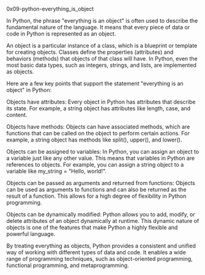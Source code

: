 0x09-python-everything_is_object

In Python, the phrase "everything is an object" is often used to describe the fundamental nature of the language. It means that every piece of data or code in Python is represented as an object.

An object is a particular instance of a class, which is a blueprint or template for creating objects. Classes define the properties (attributes) and behaviors (methods) that objects of that class will have. In Python, even the most basic data types, such as integers, strings, and lists, are implemented as objects.

Here are a few key points that support the statement "everything is an object" in Python:

Objects have attributes: Every object in Python has attributes that describe its state. For example, a string object has attributes like length, case, and content.

Objects have methods: Objects can have associated methods, which are functions that can be called on the object to perform certain actions. For example, a string object has methods like split(), upper(), and lower().

Objects can be assigned to variables: In Python, you can assign an object to a variable just like any other value. This means that variables in Python are references to objects. For example, you can assign a string object to a variable like my_string = "Hello, world!".

Objects can be passed as arguments and returned from functions: Objects can be used as arguments to functions and can also be returned as the result of a function. This allows for a high degree of flexibility in Python programming.

Objects can be dynamically modified: Python allows you to add, modify, or delete attributes of an object dynamically at runtime. This dynamic nature of objects is one of the features that make Python a highly flexible and powerful language.

By treating everything as objects, Python provides a consistent and unified way of working with different types of data and code. It enables a wide range of programming techniques, such as object-oriented programming, functional programming, and metaprogramming.
